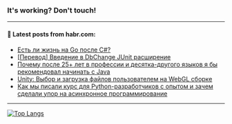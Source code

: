 ### It's working? Don't touch!

---
<!--
#### 🛠️ Technical stack:

![C++](https://img.shields.io/badge/C++-informational?logo=c%2B%2B&style=flat&logoColor=white&color=9C033A)
![Java](https://img.shields.io/badge/Java-informational?logo=java&style=flat&logoColor=white&color=007396)
![Kotlin](https://img.shields.io/badge/Kotlin-informational?logo=Kotlin&style=flat&logoColor=white&color=0095D5)
![JS](https://img.shields.io/badge/JS-informational?logo=javaScript&style=flat&logoColor=black&color=F7Df1E) <br>
![HTML5](https://img.shields.io/badge/HTML5-informational?logo=html5&style=flat&logoColor=white&color=E34F26)
![CSS3](https://img.shields.io/badge/CSS3-informational?logo=css3&style=flat&logoColor=white&color=157286)
![Sass](https://img.shields.io/badge/Saas-informational?logo=sass&style=flat&logoColor=white&color=hotpink)
![PHP](https://img.shields.io/badge/PHP-informational?logo=php&style=flat&logoColor=white&color=777BB4) <br>
![WebPAck](https://img.shields.io/badge/WebPack-informational?logo=webPack&style=flat&logoColor=white&color=FF6F00)
![Bootstrap](https://img.shields.io/badge/Bootstrap-informational?logo=Bootstrap&style=flat&logoColor=white&color=7952B3)
![MySQL](https://img.shields.io/badge/MySQL-informational?logo=MySQL&style=flat&logoColor=white&color=00f) <br>
![NodeJS](https://img.shields.io/badge/NodeJS-informational?logo=node.js&style=flat&logoColor=white&color=43853D)
![Spring](https://img.shields.io/badge/Spring-informational?logo=Spring&style=flat&logoColor=white&color=0A9EDC)
![Angular](https://img.shields.io/badge/Vue-informational?logo=vue.js&style=flat&logoColor=white&color=red)
![Git](https://img.shields.io/badge/Git-informational?logo=git&style=flat&logoColor=white&color=darkorange)

___
-->

#### 💬 Latest posts from habr.com:

<!-- BLOG-POST-LIST:START -->
- [Есть ли жизнь на Go после C#?](https://habr.com/ru/post/684422/?utm_source=habrahabr&utm_medium=rss&utm_campaign=684422)
- [[Перевод] Введение в DbChange JUnit расширение](https://habr.com/ru/post/684692/?utm_source=habrahabr&utm_medium=rss&utm_campaign=684692)
- [Почему после 25+ лет в профессии и десятка-другого языков я бы рекомендовал начинать с Java](https://habr.com/ru/post/684786/?utm_source=habrahabr&utm_medium=rss&utm_campaign=684786)
- [Unity: Выбор и загрузка файлов пользователем на WebGL сборке](https://habr.com/ru/post/684772/?utm_source=habrahabr&utm_medium=rss&utm_campaign=684772)
- [Как мы писали курс для Python-разработчиков с опытом и зачем сделали упор на асинхронное программирование](https://habr.com/ru/post/684486/?utm_source=habrahabr&utm_medium=rss&utm_campaign=684486)
<!-- BLOG-POST-LIST:END -->

---

[![Top Langs](https://github-readme-stats.vercel.app/api/top-langs/?username=zloylis&layout=compact&hide_border=true&theme=dracula)](https://github.com/zloylis)
